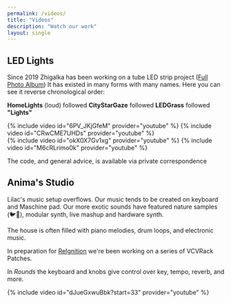 ```yaml
---
permalink: /videos/
title: "Videos"
description: "Watch our work"
layout: single
---
```



LED Lights
----------

Since 2019 Zhigalka has been working on a tube LED strip project
([Full Photo Album](https://photos.app.goo.gl/q94Tq3aMuWAZ2MJq7))
It has existed in many forms with many names.
Here you can see it reverse chronological order:

**HomeLights** (loud) followed **CityStarGaze** followed **LEDGrass** followed **"Lights"**

<div class="half-width-videos">
{% include video id="6PV_JKjGfeM" provider="youtube" %}
{% include video id="CRwCME7UHDs" provider="youtube" %}
</div>
<div class="half-width-videos">
{% include video id="okX0X7Gv1xg" provider="youtube" %}
{% include video id="M6cRLrimo0k" provider="youtube" %}
</div>

The code, and general advice, is available via private correspondence

Anima's Studio
--------------

Lilac's music setup overflows. Our music tends to be created on keyboard and Maschine pad. Our more exotic sounds have featured nature samples (🐦🦚), modular synth, live mashup and hardware synth.

The house is often filled with piano melodies, drum loops, and electronic music.

In preparation for [ReIgnition](/events/reignition/) we're been working on a series of VCVRack Patches.

In *Rounds* the keyboard and knobs give control over key, tempo, reverb, and more.

{% include video id="dJueGxwuBbk?start=33" provider="youtube" %}
